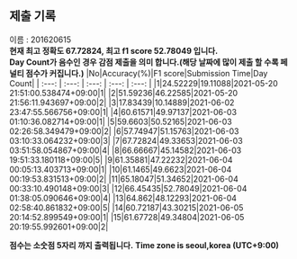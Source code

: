


  
## 제출 기록  
이름 : 201620615  
**현재 최고 정확도 67.72824, 최고 f1 score 52.78049 입니다.**  
**Day Count가 음수인 경우 감점 제출을 의미 합니다.(해당 날짜에 많이 제출 할 수록 페널티 점수가 커집니다.)**
|No|Accuracy(%)|F1 score|Submission Time|Day Count|
| :---: | :---: | :---: | :---: | :---: |
|1|24.52229|19.11088|2021-05-20 21:51:00.538474+09:00|1|
|2|51.59236|46.22585|2021-05-20 21:56:11.943697+09:00|2|
|3|17.83439|10.14889|2021-06-02 23:47:55.566756+09:00|1|
|4|60.61571|49.97137|2021-06-03 01:10:36.082714+09:00|1|
|5|59.6603|50.52165|2021-06-03 02:26:58.349479+09:00|2|
|6|57.74947|51.15763|2021-06-03 03:10:33.064232+09:00|3|
|7|67.72824|49.33653|2021-06-03 03:51:58.054867+09:00|4|
|8|66.66667|45.14582|2021-06-03 19:51:33.180118+09:00|5|
|9|61.35881|47.22232|2021-06-04 00:05:13.403713+09:00|1|
|10|61.1465|49.6623|2021-06-04 00:19:53.831513+09:00|2|
|11|65.18047|51.34652|2021-06-04 00:33:10.490148+09:00|3|
|12|66.45435|52.78049|2021-06-04 01:38:05.090646+09:00|4|
|13|64.862|48.12293|2021-06-04 02:58:40.861832+09:00|5|
|14|60.72187|43.30215|2021-06-05 20:14:52.899549+09:00|1|
|15|61.67728|49.34804|2021-06-05 20:19:55.992601+09:00|2|


**점수는 소숫점 5자리 까지 출력됩니다.**
**Time zone is seoul,korea (UTC+9:00)**
